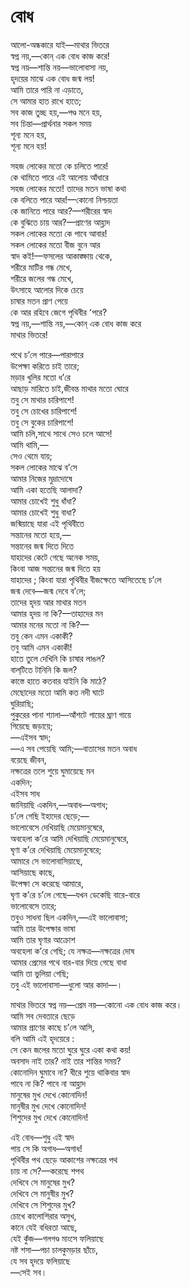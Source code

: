 # বোধ

আলো-অন্ধকারে যাই—মাথার ভিতরে  
স্বপ্ন নয়,—কোন্‌ এক বোধ কাজ করে!  
স্বপ্ন নয়—শান্তি নয়—ভালোবাসা নয়,  
হৃদয়ের মাঝে এক বোধ জন্ম লয়!  
আমি তারে পারি না এড়াতে,  
সে আমার হাত রাখে হাতে;  
সব কাজ তুচ্ছ হয়,—পণ্ড মনে হয়,  
সব চিন্তা—প্রার্থনার সকল সময়  
শূন্য মনে হয়,  
শূন্য মনে হয়!

সহজ লোকের মতো কে চলিতে পারে!  
কে থামিতে পারে এই আলোয় আঁধারে  
সহজ লোকের মতো! তাদের মতন ভাষা কথা  
কে বলিতে পারে আর!—কোনো নিশ্চয়তা  
কে জানিতে পারে আর?—শরীরের স্বাদ  
কে বুঝিতে চায় আর?—প্রাণের আহ্লাদ  
সকল লোকের মতো কে পাবে আবার!  
সকল লোকের মতো বীজ বুনে আর  
স্বাদ কই!—ফসলের আকাঙ্ক্ষায় থেকে,  
শরীরে মাটির গন্ধ মেখে,  
শরীরে জলের গন্ধ মেখে,  
উৎসাহে আলোর দিকে চেয়ে  
চাষার মতন প্রাণ পেয়ে  
কে আর রহিবে জেগে পৃথিবীর ՚পরে?  
স্বপ্ন নয়,—শান্তি নয়,—কোন্‌ এক বোধ কাজ করে  
মাথার ভিতরে!

পথে চ’লে পারে—পারাপারে  
উপেক্ষা করিতে চাই তারে;  
মড়ার খুলির মতো ধ’রে  
আছাড় মারিতে চাই,জীবন্ত মাথার মতো ঘোরে  
তবু সে মাথার চারিপাশে!  
তবু সে চোখের চারিপাশে!  
তবু সে বুকের চারিপাশে!  
আমি চলি,সাথে সাথে সেও চলে আসে!  
আমি থামি,—  
সেও থেমে যায়;  
সকল লোকের মাঝে ব’সে  
আমার নিজের মুদ্রাদোষে  
আমি একা হতেছি আলাদা?  
আমার চোখেই শুধু ধাঁধা?  
আমার চোখেই শুধু বাধা?  
জন্মিয়াছে যারা এই পৃথিবীতে  
সন্তানের মতো হয়ে,—  
সন্তানের জন্ম দিতে দিতে  
যাহাদের কেটে গেছে অনেক সময়,  
কিংবা আজ সন্তানের জন্ম দিতে হয়  
যাহাদের ; কিংবা যারা পৃথিবীর বীজক্ষেতে আসিতেছে চ’লে  
জন্ম দেবে—জন্ম দেবে ব’লে;  
তাদের হৃদয় আর মাথার মতন  
আমার হৃদয় না কি?—তাহাদের মন  
আমার মনের মতো না কি?—  
তবু কেন এমন একাকী?  
তবু আমি এমন একাকী!  
হাতে তুলে দেখিনি কি চাষার লাঙল?  
বাল্‌টিতে টানিনি কি জল?  
কাস্তে হাতে কতবার যাইনি কি মাঠে?  
মেছোদের মতো আমি কত নদী ঘাটে  
ঘুরিয়াছি;  
পুকুরের পানা শ্যালা—আঁশটে গায়ের ঘ্রাণ গায়ে  
গিয়েছে জড়ায়ে;  
—এইসব স্বাদ;  
—এ সব পেয়েছি আমি;—বাতাসের মতন অবাধ  
বয়েছে জীবন,  
নক্ষত্রের তলে শুয়ে ঘুমায়েছে মন  
একদিন;  
এইসব সাধ  
জানিয়াছি একদিন,—অবাধ—অগাধ;  
চ’লে গেছি ইহাদের ছেড়ে;—  
ভালোবেসে দেখিয়াছি মেয়েমানুষেরে,  
অবহেলা ক’রে আমি দেখিয়াছি মেয়েমানুষেরে,  
ঘৃণা ক’রে দেখিয়াছি মেয়েমানুষেরে;  
আমারে সে ভালোবাসিয়াছে,  
আসিয়াছে কাছে,  
উপেক্ষা সে করেছে আমারে,  
ঘৃণা ক’রে চ’লে গেছে—যখন ডেকেছি বারে-বারে  
ভালোবেসে তারে;  
তবুও সাধনা ছিল একদিন,—এই ভালোবাসা;  
আমি তার উপেক্ষার ভাষা  
আমি তার ঘৃণার আক্রোশ  
অবহেলা ক’রে গেছি; যে নক্ষত্র—নক্ষত্রের দোষ  
আমার প্রেমের পথে বার-বার দিয়ে গেছে বাধা  
আমি তা ভুলিয়া গেছি;  
তবু এই ভালোবাসা—ধুলো আর কাদা—।

মাথার ভিতরে স্বপ্ন নয়—প্রেম নয়—কোনো এক বোধ কাজ করে।  
আমি সব দেবতারে ছেড়ে  
আমার প্রাণের কাছে চ’লে আসি,  
বলি আমি এই হৃদয়েরে :  
সে কেন জলের মতো ঘুরে ঘুরে একা কথা কয়!  
অবসাদ নাই তার? নাই তার শান্তির সময়?  
কোনোদিন ঘুমাবে না? ধীরে শুয়ে থাকিবার স্বাদ  
পাবে না কি? পাবে না আহ্লাদ  
মানুষের মুখ দেখে কোনোদিন!  
মানুষীর মুখ দেখে কোনোদিন!  
শিশুদের মুখ দেখে কোনোদিন!

এই বোধ—শুধু এই স্বাদ  
পায় সে কি অগাধ—অগাধ!  
পৃথিবীর পথ ছেড়ে আকাশের নক্ষত্রের পথ  
চায় না সে?—করেছে শপথ  
দেখিবে সে মানুষের মুখ?  
দেখিবে সে মানুষীর মুখ?  
দেখিবে সে শিশুদের মুখ?  
চোখে কালোশিরার অসুখ,  
কানে যেই বধিরতা আছে,  
যেই কুঁজ—গলগণ্ড মাংসে ফলিয়াছে  
নষ্ট শসা—পচা চালকুমড়ার ছাঁচে,  
যে সব হৃদয়ে ফলিয়াছে  
—সেই সব।

